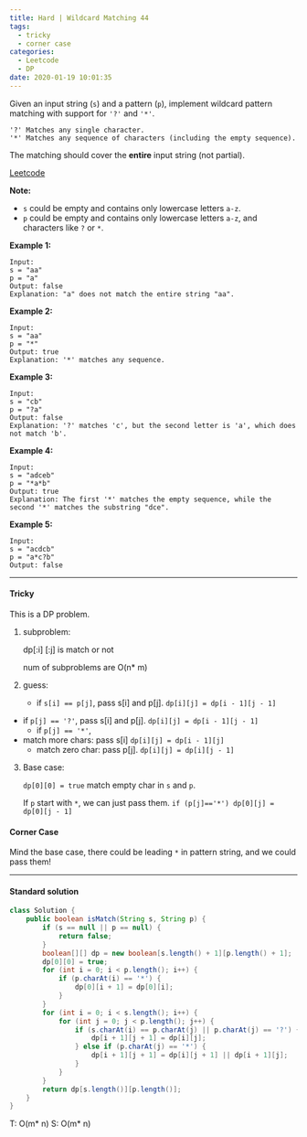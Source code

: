 ```yaml
---
title: Hard | Wildcard Matching 44
tags:
  - tricky
  - corner case
categories:
  - Leetcode
  - DP
date: 2020-01-19 10:01:35
---
```


Given an input string (`s`) and a pattern (`p`), implement wildcard pattern matching with support for `'?'` and `'*'`.

```
'?' Matches any single character.
'*' Matches any sequence of characters (including the empty sequence).
```

The matching should cover the **entire** input string (not partial).

[Leetcode](https://leetcode.com/problems/wildcard-matching/)

<!--more-->

**Note:**

- `s` could be empty and contains only lowercase letters `a-z`.
- `p` could be empty and contains only lowercase letters `a-z`, and characters like `?` or `*`.

**Example 1:**

```
Input:
s = "aa"
p = "a"
Output: false
Explanation: "a" does not match the entire string "aa".
```

**Example 2:**

```
Input:
s = "aa"
p = "*"
Output: true
Explanation: '*' matches any sequence.
```

**Example 3:**

```
Input:
s = "cb"
p = "?a"
Output: false
Explanation: '?' matches 'c', but the second letter is 'a', which does not match 'b'.
```

**Example 4:**

```
Input:
s = "adceb"
p = "*a*b"
Output: true
Explanation: The first '*' matches the empty sequence, while the second '*' matches the substring "dce".
```

**Example 5:**

```
Input:
s = "acdcb"
p = "a*c?b"
Output: false
```

---

#### Tricky 

This is a DP problem.

1. subproblem: 

   dp[:i] [:j] is match or not

   num of subproblems are O(n* m)

2. guess:

   * if `s[i] == p[j]`, pass s[i] and p[j]. `dp[i][j] = dp[i - 1][j - 1]`
* if `p[j] == '?'`, pass s[i] and p[j]. `dp[i][j] = dp[i - 1][j - 1]`
   * if `p[j] == '*'`,
* match more chars: pass s[i] `dp[i][j] = dp[i - 1][j]`
     * match zero char: pass p[j]. `dp[i][j] = dp[i][j - 1]`

3. Base case:

   `dp[0][0] = true`     match empty char in `s` and `p`.
   
   If `p` start with `*`, we can just pass them. `if (p[j]=='*') dp[0][j] = dp[0][j - 1]`

#### Corner Case

Mind the base case, there could be leading `*` in pattern string, and we could pass them!

---

#### Standard solution 

```java
class Solution {
    public boolean isMatch(String s, String p) {
        if (s == null || p == null) {
            return false;
        }
        boolean[][] dp = new boolean[s.length() + 1][p.length() + 1];
        dp[0][0] = true;
        for (int i = 0; i < p.length(); i++) {
            if (p.charAt(i) == '*') {
                dp[0][i + 1] = dp[0][i];
            }
        }
        for (int i = 0; i < s.length(); i++) {
            for (int j = 0; j < p.length(); j++) {
                if (s.charAt(i) == p.charAt(j) || p.charAt(j) == '?') {
                    dp[i + 1][j + 1] = dp[i][j];
                } else if (p.charAt(j) == '*') {
                    dp[i + 1][j + 1] = dp[i][j + 1] || dp[i + 1][j];
                }
            }
        }
        return dp[s.length()][p.length()];
    }
}
```

T: O(m* n)			S: O(m* n)
